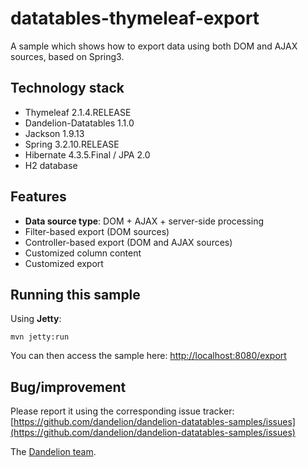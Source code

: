 datatables-thymeleaf-export
=================================================================

A sample which shows how to export data using both DOM and AJAX sources, based on Spring3.

## Technology stack

 - Thymeleaf 2.1.4.RELEASE
 - Dandelion-Datatables 1.1.0
 - Jackson 1.9.13
 - Spring 3.2.10.RELEASE
 - Hibernate 4.3.5.Final / JPA 2.0
 - H2 database

## Features

 - __Data source type__: DOM + AJAX + server-side processing
 - Filter-based export (DOM sources)
 - Controller-based export (DOM and AJAX sources)
 - Customized column content
 - Customized export

## Running this sample

Using __Jetty__:

    mvn jetty:run


You can then access the sample here: [http://localhost:8080/export](http://localhost:8080/export)

## Bug/improvement

Please report it using the corresponding issue tracker: [https://github.com/dandelion/dandelion-datatables-samples/issues](https://github.com/dandelion/dandelion-datatables-samples/issues)


The [Dandelion team](http://dandelion.github.io/team/).
